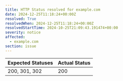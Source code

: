 ```yaml
---
title: HTTP Status resolved for example.com
date: 2024-12-25T11:18:24+00:00Z
resolved: True
resolvedWhen: 2024-12-25T11:18:24+00:00Z
resolvedStartTime: 2024-10-25T21:09:43.191474+00:00
severity: notice
affected:
  - example.com
section: issue
---
```


| Expected Statuses | Actual Status  |
|-------------------|----------------|
| 200, 301, 302 | 200 |
